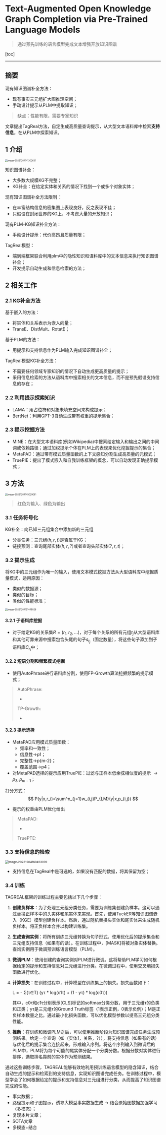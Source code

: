 # Text-Augmented Open Knowledge Graph Completion via Pre-Trained Language Models

> 通过预先训练的语言模型完成文本增强开放知识图谱

[toc]

---

## 摘要

现有知识图谱补全方法：

- 现有事实三元组扩大图推理空间；
- 手动设计提示从PLM中提取知识；

> 缺点：性能有限，需要专家知识

文章提出TagReal方法，自定生成高质量查询提示，从大型文本语料库中检索**支持信息**，在从PLM中探索知识。



## 1 介绍

<img src="./Text-Augmented%20Open%20Knowledge%20Graph%20Completion%20via%20Pre-Trained%20Language%20Models.assets/image-20231204141302631.png" alt="image-20231204141302631" style="zoom:50%;" />

知识图谱补全：

- 大多数大规模KG不完整；
- KG补全：在给定实体和关系的情况下找到一个或多个对象实体；

现有知识图谱补全方法限制：

- 在丰富结构信息的密集图上表现良好，反之表现不佳；
- 只假设在封闭世界的KG上，不考虑大量的开放知识；

现有PLM-KG知识补全方法：

- 手动设计提示：代价高昂且质量有限；

TagReal模型：

- 端到端框架联合利用plm中的隐性知识和语料库中的文本信息来执行知识图谱补全；
- 开发提示自动生成和信息检索的方法；



## 2 相关工作

### 2.1 KG补全方法

基于嵌入的方法：

- 将实体和关系表示为嵌入向量；
- TransE、DistMult、RotatE；

基于PLM的方法：

- 用提示和支持信息作为PLM输入完成知识图谱补全；

TagReal模型KG补全方法：

- 不需要任何领域专家知识的情况下自动生成更高质量的提示；
- 采用信息检索的方法从语料库中搜索相关的文本信息，而不是预先假设支持信息的存在；

### 2.2 利用提示探索知识

- LAMA：用占位符和对象未填充空间来构成提示；
- BertNet：利用GPT-3自动生成带有权重的提示集合；

### 2.3 提示挖掘方法

- MINE：在大型文本语料库(例如Wikipedia)中搜索给定输入和输出之间的中间词或依赖路径；通过加权提示个体在PLM上的表现来优化挖掘提示的集合；
- MetaPAD：通过带有模式质量函数的上下文感知分割生成高质量的元模式；
- TruePIE：提出了模式嵌入和自我训练框架的概念，可以自动发现正确提示模式；



## 3 方法

<img src="./Text-Augmented%20Open%20Knowledge%20Graph%20Completion%20via%20Pre-Trained%20Language%20Models.assets/image-20231204145029081.png" alt="image-20231204145029081" style="zoom:50%;" />

> 红色为输入、绿色为输出

### 3.1 任务符号化

KG补全：向已知三元组集合中添加新的三元组

- 分类任务：三元组$(h,r,t)$是否属于KG；
- 链接预测：查询尾部实体$(h,r,?)$或者查询头部实体$(?,r,t)$；

### 3.2 提示生成

将KG中的三元组作为唯一的输入，使用文本模式挖掘方法从大型语料库中挖掘质量模式，适用原因：

- 类似的数据源；
- 类似的目标；
- 类似的性能标准；

<img src="./Text-Augmented%20Open%20Knowledge%20Graph%20Completion%20via%20Pre-Trained%20Language%20Models.assets/image-20231204151449028.png" alt="image-20231204151449028" style="zoom: 50%;" />



#### 3.2.1 子语料库挖掘

- 对于给定KG的关系集$R=(r_1,r_2,...)$，对于每个关系的所有元组$t_j$从大型语料库和其他可靠来源中搜索包含头尾的句子$s_{t_j}$（固定数量），将这些句子添加到子语料库$C_{r_i}$中；

#### 3.2.2 短语分割和频繁模式挖掘

- 使用AutoPhrase进行语料库分割，使用FP-Growth算法挖掘频繁的提示模式；

> AutoPhrase:
>
> - 
>
> TP-Growth:
>
> - 

#### 3.2.3 提示选择

- MetaPAD应用模式质量函数：
  - 频率和一致性；
  - 信息性->p1；
  - 完整性->p{m-2}；
  - 覆盖范围->p4；
- 对MetaPAD选择的提示应用TruePIE：过滤与正样本低余弦相似度的提示 $\rightarrow p_3,p_{m-1}$；

打分方式：
$$
P(y|x,r_i)=\sum^n_{j=1}w_{i,j}P_{LM}(y|x,p_{i,j})
$$

- 提示的权重由PLM优化给出

> MetaPAD:
>
> - 
>
> TruePTE:



### 3.3 支持信息的检索

<img src="./Text-Augmented%20Open%20Knowledge%20Graph%20Completion%20via%20Pre-Trained%20Language%20Models.assets/image-20231204160453070.png" alt="image-20231204160453070" style="zoom:67%;" />

- 支持信息在TagReal中是可选的，如果没有匹配的数据，将其保留为空；

### 3.4 训练

 TAGREAL框架的训练过程主要包括以下几个步骤：

1. **创建负样本**：为了处理三元组分类任务，需要为训练集创建负样本。这可以通过替换正样本中的头实体和尾实体来实现。首先，使用TuckER等知识图谱嵌入（KGE）模型创建负样本。然后，通过随机替换头实体和尾实体来生成随机负样本。将正负样本合并以构建训练集。

2. **生成查询实例**：将所有训练三元组转换为句子形式，使用优化后的提示集合和三元组支持信息（如果有的话）。在训练过程中，[MASK]将被对象实体替换。查询实例用于微调预训练语言模型（PLM）。

3. **微调PLM**：使用创建的查询实例对PLM进行微调。这将帮助PLM学习如何根据给定的提示和支持信息对三元组进行分类。在微调过程中，使用交叉熵损失函数进行优化。

4. **计算损失**：在训练过程中，计算模型在训练集上的损失。损失函数如下：

   L = - Σ(τ∈T) (yτ * log(c1τ) + (1 - yτ) * log(c0τ))

   其中，c0τ和c1τ分别表示[CLS]标记的softmax分类分数，用于三元组τ的负类和正类；yτ是三元组τ的Ground Truth标签（1表示正例，0表示负例）；M是正负样本数量之比。通过最小化损失函数，可以优化模型参数以提高三元组分类性能。

5. **推断**：在训练和微调PLM之后，可以使用推断阶段为知识图谱完成任务生成预测结果。给定一个查询（如（实体1，关系，?）），将支持信息（如果有的话）与优化后的提示集合连接起来，形成输入序列。将这个序列输入到微调后的PLM中，PLM将为每个可能的尾实体分配一个分类分数。根据分数对实体进行排序，选取排名靠前的实体作为预测结果。

通过这些训练步骤，TAGREAL能够有效地利用预训练语言模型的隐含知识，结合自动生成的提示和检索到的支持信息，实现知识图谱完成任务。在训练过程中，模型学会了如何根据给定的提示和支持信息对三元组进行分类，从而提高了知识图谱完成的性能。





- 事实数据；
- 路径提示和子图提示，诱导大模型事实数据生成 -> 结合原始图数据加强学习 （多模态）；
- 复现本片文章；
- SOTA文章
- 多模态+结合
